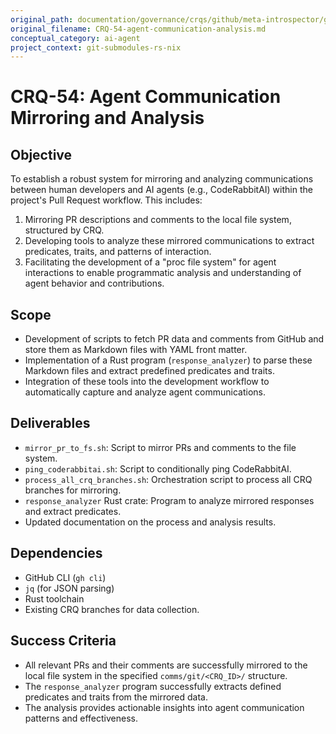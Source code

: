 ```yaml
---
original_path: documentation/governance/crqs/github/meta-introspector/git-submodules-rs-nix/docs/crq_standardized/CRQ-54-agent-communication-analysis.md
original_filename: CRQ-54-agent-communication-analysis.md
conceptual_category: ai-agent
project_context: git-submodules-rs-nix
---
```


# CRQ-54: Agent Communication Mirroring and Analysis

## Objective

To establish a robust system for mirroring and analyzing communications between human developers and AI agents (e.g., CodeRabbitAI) within the project's Pull Request workflow. This includes:

1.  Mirroring PR descriptions and comments to the local file system, structured by CRQ.
2.  Developing tools to analyze these mirrored communications to extract predicates, traits, and patterns of interaction.
3.  Facilitating the development of a "proc file system" for agent interactions to enable programmatic analysis and understanding of agent behavior and contributions.

## Scope

*   Development of scripts to fetch PR data and comments from GitHub and store them as Markdown files with YAML front matter.
*   Implementation of a Rust program (`response_analyzer`) to parse these Markdown files and extract predefined predicates and traits.
*   Integration of these tools into the development workflow to automatically capture and analyze agent communications.

## Deliverables

*   `mirror_pr_to_fs.sh`: Script to mirror PRs and comments to the file system.
*   `ping_coderabbitai.sh`: Script to conditionally ping CodeRabbitAI.
*   `process_all_crq_branches.sh`: Orchestration script to process all CRQ branches for mirroring.
*   `response_analyzer` Rust crate: Program to analyze mirrored responses and extract predicates.
*   Updated documentation on the process and analysis results.

## Dependencies

*   GitHub CLI (`gh cli`)
*   `jq` (for JSON parsing)
*   Rust toolchain
*   Existing CRQ branches for data collection.

## Success Criteria

*   All relevant PRs and their comments are successfully mirrored to the local file system in the specified `comms/git/<CRQ_ID>/` structure.
*   The `response_analyzer` program successfully extracts defined predicates and traits from the mirrored data.
*   The analysis provides actionable insights into agent communication patterns and effectiveness.
